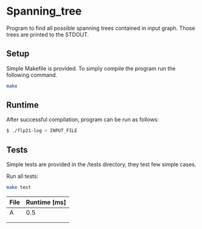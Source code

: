 # Spanning_tree

Program to find all possible spanning trees contained in input graph. Those trees are printed to the STDOUT.

## Setup
Simple Makefile is provided. To simply compile the program run the following command.
```bash
make
```

## Runtime
After successful compilation, program can be run as follows:
```bash
$ ./flp21-log < INPUT_FILE
```

## Tests
Simple tests are provided in the /tests directory, they test few simple cases.

Run all tests:
```bash
make test
```

| File | Runtime [ms] |
|------|--------------|
| A    | 0.5          |
|      |              |
|      |              |

